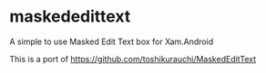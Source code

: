 # maskededittext

A simple to use Masked Edit Text box for Xam.Android

This is a port of https://github.com/toshikurauchi/MaskedEditText
